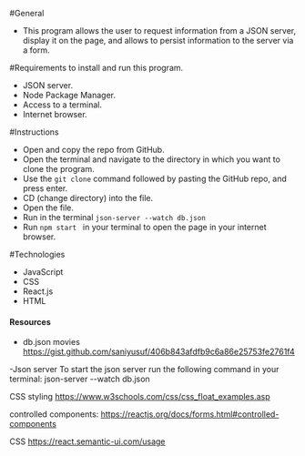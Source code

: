 #General
- This program allows the user to request information from a JSON server, display it on the page, and allows to persist information to the server via a form. 

#Requirements to install and run this program.
- JSON server.
- Node Package Manager. 
- Access to a terminal. 
- Internet browser. 

#Instructions
- Open and copy the repo from GitHub.
- Open the terminal and navigate to the directory in which you want to clone the program.
- Use the `git clone` command followed by pasting the GitHub repo, and press enter.
- CD (change directory) into the file.
- Open the file.
- Run in the terminal `json-server --watch db.json` 
- Run  `npm start ` in your terminal to open the page in your internet browser.

#Technologies
- JavaScript 
- CSS
- React.js
- HTML

#### Resources #### 

- db.json movies 
https://gist.github.com/saniyusuf/406b843afdfb9c6a86e25753fe2761f4

-Json server
To start the json server run the following command in your terminal:
json-server --watch db.json

CSS styling 
https://www.w3schools.com/css/css_float_examples.asp

controlled components:
https://reactjs.org/docs/forms.html#controlled-components

CSS
https://react.semantic-ui.com/usage

